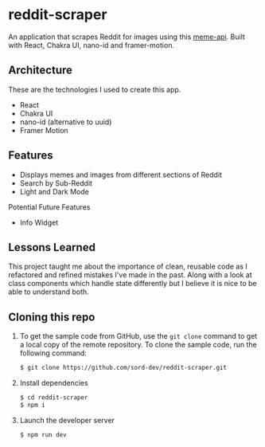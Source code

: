 # reddit-scraper
An application that scrapes Reddit for images using this [meme-api](https://github.com/D3vd/Meme_Api). Built with React, Chakra UI, nano-id and framer-motion. 


## Architecture
These are the technologies I used to create this app.

 - React
 - Chakra UI
 - nano-id (alternative to uuid)
 - Framer Motion

## Features

 - Displays memes and images from different sections of Reddit
 - Search by Sub-Reddit
 - Light and Dark Mode

Potential Future Features

 - Info Widget

## Lessons Learned

This project taught me about the importance of clean, reusable code as I refactored and refined mistakes I've made in the past. Along with a look at class components which handle state differently but I believe it is nice to be able to understand both.


## Cloning this repo

1.  To get the sample code from GitHub, use the  `git clone`  command to get a local copy of the remote repository. To clone the sample code, run the following command:
    
    ```bash
    $ git clone https://github.com/sord-dev/reddit-scraper.git
    ```

    
2.  Install dependencies
    ``` bash 
    $ cd reddit-scraper
    $ npm i
	```

3.  Launch the developer server
    ``` bash 
    $ npm run dev
